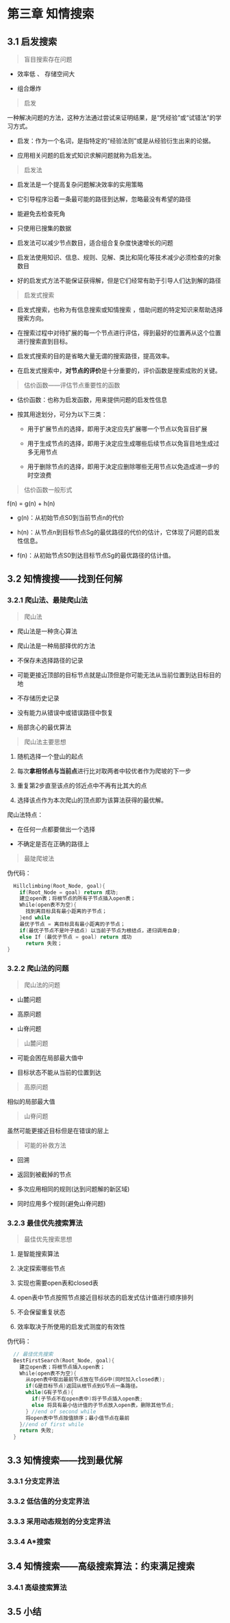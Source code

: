 # 第三章 知情搜索

## 3.1 启发搜索

> 盲目搜索存在问题

- 效率低 、 存储空间大

- 组合爆炸

> 启发

一种解决问题的方法，这种方法通过尝试来证明结果，是“凭经验”或“试错法”的学习方式。

- 启发：作为一个名词，是指特定的“经验法则”或是从经验衍生出来的论据。

- 应用相关问题的启发式知识求解问题就称为启发法。

> 启发法

- 启发法是一个提高复杂问题解决效率的实用策略

- 它引导程序沿着一条最可能的路径到达解，忽略最没有希望的路径

- 能避免去检查死角

- 只使用已搜集的数据

- 启发法可以减少节点数目，适合组合复杂度快速增长的问题

- 启发法使用知识、信息、规则、见解、类比和简化等技术减少必须检查的对象数目

- 好的启发式方法不能保证获得解，但是它们经常有助于引导人们达到解的路径

> 启发式搜索

- 启发式搜索，也称为有信息搜索或知情搜索 ，借助问题的特定知识来帮助选择搜索方向。

- 在搜索过程中对待扩展的每一个节点进行评估，得到最好的位置再从这个位置进行搜索直到目标。

- 启发式搜索的目的是省略大量无谓的搜索路径，提高效率。

- 在启发式搜索中，**对节点的评价**是十分重要的，评价函数是搜索成败的关键。

> 估价函数——评估节点重要性的函数

- 估价函数：也称为启发函数，用来提供问题的启发性信息

- 按其用途划分，可分为以下三类：

  - 用于扩展节点的选择，即用于决定应先扩展哪一个节点以免盲目扩展

  - 用于生成节点的选择，即用于决定应生成哪些后续节点以免盲目地生成过多无用节点

  - 用于删除节点的选择，即用于决定应删除哪些无用节点以免造成进一步的时空浪费

> 估价函数一般形式

f(n) = g(n) + h(n)

- g(n)：从初始节点S0到当前节点n的代价

- h(n)：从节点n到目标节点Sg的最优路径的代价的估计，它体现了问题的启发性信息。

- f(n)：从初始节点S0到达目标节点Sg的最优路径的估计值。

## 3.2 知情搜搜——找到任何解

### 3.2.1 爬山法、最陡爬山法

> 爬山法

- 爬山法是一种贪心算法

- 爬山法是一种局部择优的方法

- 不保存未选择路径的记录

- 可能更接近顶部的目标节点就是山顶但是你可能无法从当前位置到达目标目的地

- 不存储历史记录

- 没有能力从错误中或错误路径中恢复

- 局部贪心的最优算法

> 爬山法主要思想

1. 随机选择一个登山的起点

2. 每次**拿相邻点与当前点**进行比对取两者中较优者作为爬坡的下一步

3. 重复第2步直至该点的邻近点中不再有比其大的点

4. 选择该点作为本次爬山的顶点即为该算法获得的最优解。

爬山法特点：

- 在任何一点都要做出一个选择

- 不确定是否在正确的路径上

> 最陡爬坡法

伪代码：

```C++
  Hillclimbing(Root_Node, goal){
    if(Root_Node = goal) return 成功;
    建立open表；将根节点的所有子节点插入open表；
    While(open表不为空){
      找到离目标具有最小距离的子节点；
    }end while
    最优子节点 = 离目标具有最小距离的子节点；
    if(最优子节点不是叶子结点) 以当前子节点为根结点，递归调用自身;
    else If (最优子节点 = goal) return 成功
      return 失败；
}
```

### 3.2.2 爬山法的问题

> 爬山法的问题

- 山麓问题

- 高原问题

- 山脊问题

> 山麓问题

- 可能会困在局部最大值中

- 目标状态不能从当前的位置到达

> 高原问题

相似的局部最大值

> 山脊问题

虽然可能更接近目标但是在错误的层上

> 可能的补救方法

- 回溯

- 返回到被截掉的节点

- 多次应用相同的规则(达到问题解的新区域)

- 同时应用多个规则(避免山脊问题)

### 3.2.3 最佳优先搜索算法

> 最佳优先搜索思想

1. 是智能搜索算法

2. 决定探索哪些节点

3. 实现也需要open表和closed表

4. open表中节点按照节点接近目标状态的启发式估计值进行顺序排列

5. 不会保留重复状态

6. 效率取决于所使用的启发式测度的有效性

伪代码：

```C++
  // 最佳优先搜索
  BestFirstSearch(Root_Node, goal){
    建立open表；将根节点插入open表；
    While(open表不为空){
      从open表中取出最前节点放在节点G中(同时加入closed表);
      if(G是目标节点)返回从根节点到G节点一条路径。
      while(G有子节点){
        if(子节点不在open表中)将子节点插入open表;
        else 将具有最小估计值的子节点放入open表，删除其他节点;
      } //end of second while
      将open表中节点按值排序；最小值节点在最前
    }//end of first while
    return 失败;
  }
```

## 3.3 知情搜索——找到最优解

### 3.3.1 分支定界法

### 3.3.2 低估值的分支定界法

### 3.3.3 采用动态规划的分支定界法

### 3.3.4 A*搜索

## 3.4 知情搜索——高级搜索算法：约束满足搜索

### 3.4.1 高级搜索算法

## 3.5 小结

